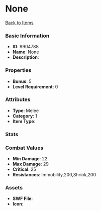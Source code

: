 # None



[Back to Items](../items.md)

### Basic Information

- **ID**: 9904788
- **Name**: None
- **Description**: 

### Properties

- **Bonus**: 5
- **Level Requirement**: 0

### Attributes

- **Type**: Melee
- **Category**: 1
- **Item Type**: 

### Stats


### Combat Values

- **Min Damage**: 22
- **Max Damage**: 29
- **Critical**: 25
- **Resistances**: Immobility,200,Shrink,200

### Assets

- **SWF File**: 
- **Icon**: 

